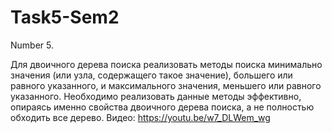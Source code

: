 # Task5-Sem2
Number 5.

Для двоичного дерева поиска реализовать методы поиска минимально значения (или узла, содержащего такое значение), большего или равного указанного, и максимального значения, меньшего или равного указанного. Необходимо реализовать данные методы эффективно, опираясь именно свойства двоичного дерева поиска, а не полностью обходить все дерево. 
Видео: https://youtu.be/w7_DLWem_wg
